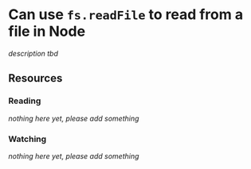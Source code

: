 # Can use `fs.readFile` to read from a file in Node

_description tbd_

## Resources

### Reading

_nothing here yet, please add something_

### Watching

_nothing here yet, please add something_
